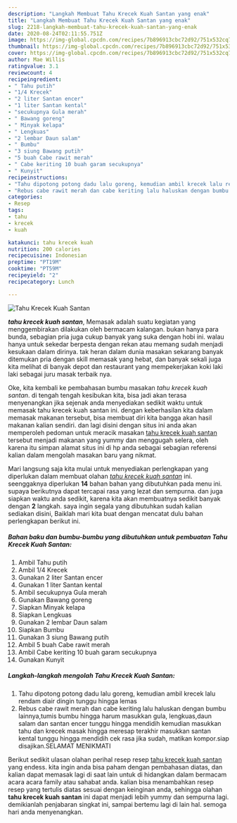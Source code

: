 ```yaml
---
description: "Langkah Membuat Tahu Krecek Kuah Santan yang enak"
title: "Langkah Membuat Tahu Krecek Kuah Santan yang enak"
slug: 2218-langkah-membuat-tahu-krecek-kuah-santan-yang-enak
date: 2020-08-24T02:11:55.751Z
image: https://img-global.cpcdn.com/recipes/7b896913cbc72d92/751x532cq70/tahu-krecek-kuah-santan-foto-resep-utama.jpg
thumbnail: https://img-global.cpcdn.com/recipes/7b896913cbc72d92/751x532cq70/tahu-krecek-kuah-santan-foto-resep-utama.jpg
cover: https://img-global.cpcdn.com/recipes/7b896913cbc72d92/751x532cq70/tahu-krecek-kuah-santan-foto-resep-utama.jpg
author: Mae Willis
ratingvalue: 3.1
reviewcount: 4
recipeingredient:
- " Tahu putih"
- "1/4 Krecek"
- "2 liter Santan encer"
- "1 liter Santan kental"
- "secukupnya Gula merah"
- " Bawang goreng"
- " Minyak kelapa"
- " Lengkuas"
- "2 lembar Daun salam"
- " Bumbu"
- "3 siung Bawang putih"
- "5 buah Cabe rawit merah"
- " Cabe keriting 10 buah garam secukupnya"
- " Kunyit"
recipeinstructions:
- "Tahu dipotong potong dadu lalu goreng, kemudian ambil krecek lalu rendam diair dingin tunggu hingga lemas"
- "Rebus cabe rawit merah dan cabe keriting lalu haluskan dengan bumbu lainnya,tumis bumbu hingga harum masukkan gula, lengkuas,daun salam dan santan encer tunggu hingga mendidih kemudian masukkan tahu dan krecek masak hingga meresap terakhir masukkan santan kental tunggu hingga mendidih cek rasa jika sudah, matikan kompor.siap disajikan.SELAMAT MENIKMATI"
categories:
- Resep
tags:
- tahu
- krecek
- kuah

katakunci: tahu krecek kuah 
nutrition: 200 calories
recipecuisine: Indonesian
preptime: "PT19M"
cooktime: "PT59M"
recipeyield: "2"
recipecategory: Lunch

---
```



![Tahu Krecek Kuah Santan](https://img-global.cpcdn.com/recipes/7b896913cbc72d92/751x532cq70/tahu-krecek-kuah-santan-foto-resep-utama.jpg)

<b><i>tahu krecek kuah santan</i></b>, Memasak adalah suatu kegiatan yang menggembirakan dilakukan oleh bermacam kalangan. bukan hanya para bunda, sebagian pria juga cukup banyak yang suka dengan hobi ini. walau hanya untuk sekedar berpesta dengan rekan atau memang sudah menjadi kesukaan dalam dirinya. tak heran dalam dunia masakan sekarang banyak ditemukan pria dengan skill memasak yang hebat, dan banyak sekali juga kita melihat di banyak depot dan restaurant yang mempekerjakan koki laki laki sebagai juru masak terbaik nya.

Oke, kita kembali ke pembahasan bumbu masakan <i>tahu krecek kuah santan</i>. di tengah tengah kesibukan kita, bisa jadi akan terasa menyenangkan jika sejenak anda menyediakan sedikit waktu untuk memasak tahu krecek kuah santan ini. dengan keberhasilan kita dalam memasak makanan tersebut, bisa membuat diri kita bangga akan hasil makanan kalian sendiri. dan lagi disini dengan situs ini anda akan memperoleh pedoman untuk meracik masakan <u>tahu krecek kuah santan</u> tersebut menjadi makanan yang yummy dan menggugah selera, oleh karena itu simpan alamat situs ini di hp anda sebagai sebagian referensi kalian dalam mengolah masakan baru yang nikmat.




Mari langsung saja kita mulai untuk menyediakan perlengkapan yang diperlukan dalam membuat olahan <u><i>tahu krecek kuah santan</i></u> ini. seenggaknya diperlukan <b>14</b> bahan bahan yang dibutuhkan pada menu ini. supaya berikutnya dapat tercapai rasa yang lezat dan sempurna. dan juga siapkan waktu anda sedikit, karena kita akan membuatnya sedikit banyak dengan <b>2</b> langkah. saya ingin segala yang dibutuhkan sudah kalian sediakan disini, Baiklah mari kita buat dengan mencatat dulu bahan perlengkapan berikut ini.

<!--inarticleads1-->

##### Bahan baku dan bumbu-bumbu yang dibutuhkan untuk pembuatan Tahu Krecek Kuah Santan:

1. Ambil  Tahu putih
1. Ambil 1/4 Krecek
1. Gunakan 2 liter Santan encer
1. Gunakan 1 liter Santan kental
1. Ambil secukupnya Gula merah
1. Gunakan  Bawang goreng
1. Siapkan  Minyak kelapa
1. Siapkan  Lengkuas
1. Gunakan 2 lembar Daun salam
1. Siapkan  Bumbu
1. Gunakan 3 siung Bawang putih
1. Ambil 5 buah Cabe rawit merah
1. Ambil  Cabe keriting 10 buah garam secukupnya
1. Gunakan  Kunyit




<!--inarticleads2-->

##### Langkah-langkah mengolah Tahu Krecek Kuah Santan:

1. Tahu dipotong potong dadu lalu goreng, kemudian ambil krecek lalu rendam diair dingin tunggu hingga lemas
1. Rebus cabe rawit merah dan cabe keriting lalu haluskan dengan bumbu lainnya,tumis bumbu hingga harum masukkan gula, lengkuas,daun salam dan santan encer tunggu hingga mendidih kemudian masukkan tahu dan krecek masak hingga meresap terakhir masukkan santan kental tunggu hingga mendidih cek rasa jika sudah, matikan kompor.siap disajikan.SELAMAT MENIKMATI




Berikut sedikit ulasan olahan perihal resep resep <u>tahu krecek kuah santan</u> yang endess. kita ingin anda bisa paham dengan pembahasan diatas, dan kalian dapat memasak lagi di saat lain untuk di hidangkan dalam bermacam acara acara family atau sahabat anda. kalian bisa menambahkan resep resep yang tertulis diatas sesuai dengan keinginan anda, sehingga olahan <b>tahu krecek kuah santan</b> ini dapat menjadi lebih yummy dan sempurna lagi. demikianlah penjabaran singkat ini, sampai bertemu lagi di lain hal. semoga hari anda menyenangkan.
